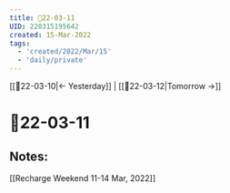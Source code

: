 ```yaml
---
title: 📝22-03-11
UID: 220315195642
created: 15-Mar-2022
tags:
  - 'created/2022/Mar/15'
  - 'daily/private'
---
```

[[📝22-03-10|<- Yesterday]] | [[📝22-03-12|Tomorrow ->]]
# 📝22-03-11

## Notes:
[[Recharge Weekend 11-14 Mar, 2022]]



